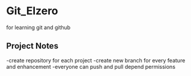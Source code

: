 # Git_Elzero
for learning git and github
## Project Notes
-create repository for each project
-create new branch for every feature and enhancement
-everyone can push and pull depend permissions
